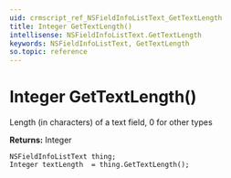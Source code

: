 ```yaml
---
uid: crmscript_ref_NSFieldInfoListText_GetTextLength
title: Integer GetTextLength()
intellisense: NSFieldInfoListText.GetTextLength
keywords: NSFieldInfoListText, GetTextLength
so.topic: reference
---
```


# Integer GetTextLength()

Length (in characters) of a text field, 0 for other types

**Returns:** Integer

```crmscript
NSFieldInfoListText thing;
Integer textLength  = thing.GetTextLength();
```

